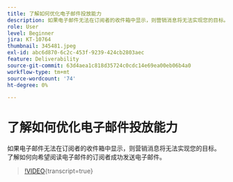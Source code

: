 ```yaml
---
title: 了解如何优化电子邮件投放能力
description: 如果电子邮件无法在订阅者的收件箱中显示，则营销消息将无法实现您的目标。 了解如何向希望阅读电子邮件的订阅者成功发送电子邮件。
role: User
level: Beginner
jira: KT-10764
thumbnail: 345481.jpeg
exl-id: abc6d870-6c2c-453f-9239-424cb2803aec
feature: Deliverability
source-git-commit: 63d4aea1c818d35724c0cdc14e69ea00eb06b4a0
workflow-type: tm+mt
source-wordcount: '74'
ht-degree: 0%

---
```


# 了解如何优化电子邮件投放能力

如果电子邮件无法在订阅者的收件箱中显示，则营销消息将无法实现您的目标。 了解如何向希望阅读电子邮件的订阅者成功发送电子邮件。

>[!VIDEO](https://video.tv.adobe.com/v/3411475/?quality=12&learn=on&captions=chi_hans){transcript=true}
